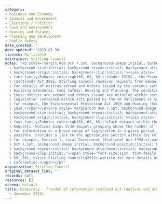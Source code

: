 ```yaml
---
category:
- Business and Economy
- Council and Government
- Elections / Politics
- Food and Environment
- Housing and Estates
- Planning and Development
- Public Safety
date_created: ''
date_updated: '2023-03-30'
license: No licence
maintainer: Stirling Council
notes: "<p style='margin:0cm 0cm 7.5pt; background-image:initial; background-position:initial;\
  \ background-size:initial; background-repeat:initial; background-attachment:initial;\
  \ background-origin:initial; background-clip:initial;'><span style='font-size:11pt;\
  \ font-family:Roboto; color:rgb(68, 68, 68);'>Under FOISA , the Freedom of Information\
  \ (Scotland) Act 2002, Stirling Council receives requests from members of the public\
  \ for details of notices served and orders issued by its various services, for example,\
  \ Building Standards, Food Safety, Housing and Planning. The conditions under which\
  \ these notices are served and orders issued are detailed within service specific\
  \ legislation contained within acts passed by the UK Parliament or Scottish Government,\
  \ for example, the Environmental Protection Act 1990 and Housing (Scotland) Act\
  \ 2014.</span></p>\n<p style='margin:0cm 0cm 7.5pt; background-image:initial; background-position:initial;\
  \ background-size:initial; background-repeat:initial; background-attachment:initial;\
  \ background-origin:initial; background-clip:initial;'><span style='font-size:11pt;\
  \ font-family:Roboto; color:rgb(68, 68, 68);'>Each dataset within the &quot;FOISA\
  \ Requests: Notices &amp; Orders&quot; grouping shows the number of requests received\
  \ for information on a broad range of legislation in a given period, and, where\
  \ possible, provides a link to the appropriate section within the relevant act,\
  \ for example, Section 1, Local Government (Scotland) Act 1994.</span></p>\n<p style='margin:0cm\
  \ 0cm 7.5pt; background-image:initial; background-position:initial; background-size:initial;\
  \ background-repeat:initial; background-attachment:initial; background-origin:initial;\
  \ background-clip:initial;'><span style='font-size:11pt; font-family:Roboto; color:rgb(68,\
  \ 68, 68);'>Visit Stirling Council\u2019s website for more details on Freedom of\
  \ Information.</span></p>"
organization: Stirling Council
original_dataset_link: ''
records: null
resources: []
schema: default
title: Democracy - freedom of information scotland act (notices and orders october
  - december 2019)
---
```

